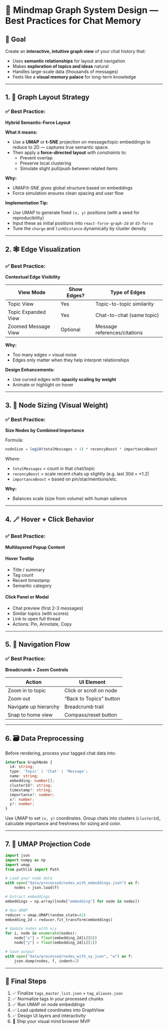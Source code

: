 
# 🧠 Mindmap Graph System Design — Best Practices for Chat Memory

## 🎯 Goal

Create an **interactive, intuitive graph view** of your chat history that:
- Uses **semantic relationships** for layout and navigation
- Makes **exploration of topics and ideas** natural
- Handles large-scale data (thousands of messages)
- Feels like a **visual memory palace** for long-term knowledge

---

## 1. 🧩 Graph Layout Strategy

### ✅ Best Practice:
**Hybrid Semantic-Force Layout**

**What it means:**
- Use a **UMAP** or **t-SNE** projection on message/topic embeddings to reduce to 2D — captures true semantic space.
- Then apply a **force-directed layout** *with constraints* to:
  - Prevent overlap
  - Preserve local clustering
  - Simulate slight pull/push between related items

**Why:**
- UMAP/t-SNE gives global structure based on embeddings
- Force simulation ensures clean spacing and user flow

**Implementation Tip:**
- Use UMAP to generate fixed `(x, y)` positions (with a seed for reproducibility)
- Input these as initial positions into `react-force-graph-2d` or `d3-force`
- Tune the `charge` and `linkDistance` dynamically by cluster density

---

## 2. 🕸️ Edge Visualization

### ✅ Best Practice:
**Contextual Edge Visibility**

| View Mode           | Show Edges? | Type of Edges              |
|---------------------|-------------|-----------------------------|
| Topic View          | Yes         | Topic-to-topic similarity   |
| Topic Expanded View | Yes         | Chat-to-chat (same topic)   |
| Zoomed Message View | Optional    | Message references/citations |

**Why:**
- Too many edges = visual noise
- Edges only matter when they help interpret relationships

**Design Enhancements:**
- Use curved edges with **opacity scaling by weight**
- Animate or highlight on hover

---

## 3. 🔢 Node Sizing (Visual Weight)

### ✅ Best Practice:
**Size Nodes by Combined Importance**

Formula:

```ts
nodeSize = log10(totalMessages + 1) * recencyBoost * importanceBoost
```

Where:
- `totalMessages` = count in that chat/topic
- `recencyBoost` = scale recent chats up slightly (e.g. last 30d = ×1.2)
- `importanceBoost` = based on pin/star/mentions/etc.

**Why:**
- Balances scale (size from volume) with human salience

---

## 4. 🪄 Hover + Click Behavior

### ✅ Best Practice:
**Multilayered Popup Content**

#### Hover Tooltip
- Title / summary
- Tag count
- Recent timestamp
- Semantic category

#### Click Panel or Modal
- Chat preview (first 2-3 messages)
- Similar topics (with scores)
- Link to open full thread
- Actions: Pin, Annotate, Copy

---

## 5. 🧭 Navigation Flow

### ✅ Best Practice:
**Breadcrumb + Zoom Controls**

| Action                  | UI Element              |
|-------------------------|-------------------------|
| Zoom in to topic        | Click or scroll on node |
| Zoom out                | “Back to Topics” button |
| Navigate up hierarchy   | Breadcrumb trail        |
| Snap to home view       | Compass/reset button    |

---

## 6. 🗃️ Data Preprocessing

Before rendering, process your tagged chat data into:

```ts
interface GraphNode {
  id: string;
  type: 'Topic' | 'Chat' | 'Message';
  name: string;
  embedding: number[];
  clusterId?: string;
  timestamp?: string;
  importance?: number;
  x?: number;
  y?: number;
}
```

Use UMAP to set `(x, y)` coordinates. Group chats into clusters (`clusterId`), calculate importance and freshness for sizing and color.

---

## 7. 🧪 UMAP Projection Code

```python
import json
import numpy as np
import umap
from pathlib import Path

# Load your node data
with open("data/processed/nodes_with_embeddings.json") as f:
    nodes = json.load(f)

# Extract embeddings
embeddings = np.array([node["embedding"] for node in nodes])

# Run UMAP
reducer = umap.UMAP(random_state=42)
embedding_2d = reducer.fit_transform(embeddings)

# Update nodes with x/y
for i, node in enumerate(nodes):
    node["x"] = float(embedding_2d[i][0])
    node["y"] = float(embedding_2d[i][1])

# Save output
with open("data/processed/nodes_with_xy.json", "w") as f:
    json.dump(nodes, f, indent=2)
```

---

## 🧪 Final Steps

1. ✅ Finalize `tags_master_list.json` + `tag_aliases.json`
2. ✅ Normalize tags in your processed chunks
3. ✅ Run UMAP on node embeddings
4. ✅ Load updated coordinates into GraphView
5. ✅ Design UI layers and interactivity
6. 🚢 Ship your visual mind browser MVP
